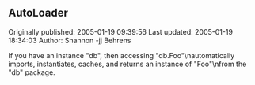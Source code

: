 ## AutoLoader

Originally published: 2005-01-19 09:39:56
Last updated: 2005-01-19 18:34:03
Author: Shannon -jj Behrens

If you have an instance "db", then accessing "db.Foo"\nautomatically imports, instantiates, caches, and returns an instance of "Foo"\nfrom the "db" package.